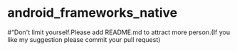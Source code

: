 # android_frameworks_native

#“Don't limit yourself.Please add README.md to attract more person.(If you like my suggestion please commit your pull request) 
